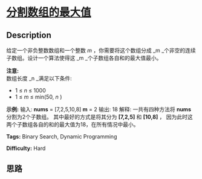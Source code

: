 # [分割数组的最大值][title]

## Description

给定一个非负整数数组和一个整数  _m_ ，你需要将这个数组分成  _m  _个非空的连续子数组。设计一个算法使得这  _m
_个子数组各自和的最大值最小。

**注意:**  
数组长度  _n  _满足以下条件:

  * 1 ≤ _n_ ≤ 1000
  * 1 ≤ _m_ ≤ min(50, _n_ )

**示例:**
            输入:    **nums** = [7,2,5,10,8]    **m** = 2        输出:    18        解释:    一共有四种方法将 **nums** 分割为2个子数组。    其中最好的方式是将其分为 **[7,2,5]** 和 **[10,8]** ，    因为此时这两个子数组各自的和的最大值为18，在所有情况中最小。    


**Tags:** Binary Search, Dynamic Programming

**Difficulty:** Hard

## 思路

[title]: https://leetcode-cn.com/problems/split-array-largest-sum
